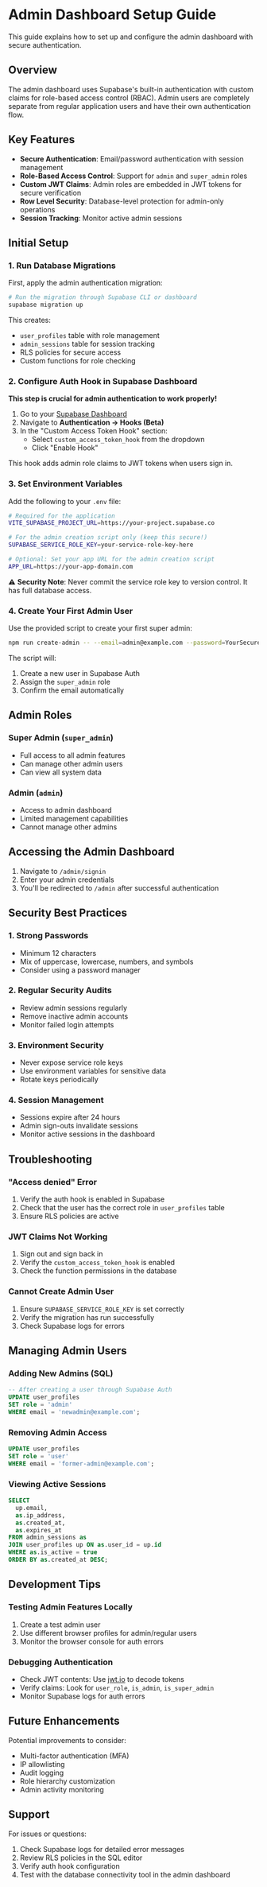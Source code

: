 # Admin Dashboard Setup Guide

This guide explains how to set up and configure the admin dashboard with secure authentication.

## Overview

The admin dashboard uses Supabase's built-in authentication with custom claims for role-based access control (RBAC). Admin users are completely separate from regular application users and have their own authentication flow.

## Key Features

- **Secure Authentication**: Email/password authentication with session management
- **Role-Based Access Control**: Support for `admin` and `super_admin` roles
- **Custom JWT Claims**: Admin roles are embedded in JWT tokens for secure verification
- **Row Level Security**: Database-level protection for admin-only operations
- **Session Tracking**: Monitor active admin sessions

## Initial Setup

### 1. Run Database Migrations

First, apply the admin authentication migration:

```bash
# Run the migration through Supabase CLI or dashboard
supabase migration up
```

This creates:
- `user_profiles` table with role management
- `admin_sessions` table for session tracking
- RLS policies for secure access
- Custom functions for role checking

### 2. Configure Auth Hook in Supabase Dashboard

**This step is crucial for admin authentication to work properly!**

1. Go to your [Supabase Dashboard](https://supabase.com/dashboard)
2. Navigate to **Authentication → Hooks (Beta)**
3. In the "Custom Access Token Hook" section:
   - Select `custom_access_token_hook` from the dropdown
   - Click "Enable Hook"

This hook adds admin role claims to JWT tokens when users sign in.

### 3. Set Environment Variables

Add the following to your `.env` file:

```bash
# Required for the application
VITE_SUPABASE_PROJECT_URL=https://your-project.supabase.co

# For the admin creation script only (keep this secure!)
SUPABASE_SERVICE_ROLE_KEY=your-service-role-key-here

# Optional: Set your app URL for the admin creation script
APP_URL=https://your-app-domain.com
```

⚠️ **Security Note**: Never commit the service role key to version control. It has full database access.

### 4. Create Your First Admin User

Use the provided script to create your first super admin:

```bash
npm run create-admin -- --email=admin@example.com --password=YourSecurePassword123!
```

The script will:
1. Create a new user in Supabase Auth
2. Assign the `super_admin` role
3. Confirm the email automatically

## Admin Roles

### Super Admin (`super_admin`)
- Full access to all admin features
- Can manage other admin users
- Can view all system data

### Admin (`admin`)
- Access to admin dashboard
- Limited management capabilities
- Cannot manage other admins

## Accessing the Admin Dashboard

1. Navigate to `/admin/signin`
2. Enter your admin credentials
3. You'll be redirected to `/admin` after successful authentication

## Security Best Practices

### 1. Strong Passwords
- Minimum 12 characters
- Mix of uppercase, lowercase, numbers, and symbols
- Consider using a password manager

### 2. Regular Security Audits
- Review admin sessions regularly
- Remove inactive admin accounts
- Monitor failed login attempts

### 3. Environment Security
- Never expose service role keys
- Use environment variables for sensitive data
- Rotate keys periodically

### 4. Session Management
- Sessions expire after 24 hours
- Admin sign-outs invalidate sessions
- Monitor active sessions in the dashboard

## Troubleshooting

### "Access denied" Error
1. Verify the auth hook is enabled in Supabase
2. Check that the user has the correct role in `user_profiles` table
3. Ensure RLS policies are active

### JWT Claims Not Working
1. Sign out and sign back in
2. Verify the `custom_access_token_hook` is enabled
3. Check the function permissions in the database

### Cannot Create Admin User
1. Ensure `SUPABASE_SERVICE_ROLE_KEY` is set correctly
2. Verify the migration has run successfully
3. Check Supabase logs for errors

## Managing Admin Users

### Adding New Admins (SQL)

```sql
-- After creating a user through Supabase Auth
UPDATE user_profiles 
SET role = 'admin' 
WHERE email = 'newadmin@example.com';
```

### Removing Admin Access

```sql
UPDATE user_profiles 
SET role = 'user' 
WHERE email = 'former-admin@example.com';
```

### Viewing Active Sessions

```sql
SELECT 
  up.email,
  as.ip_address,
  as.created_at,
  as.expires_at
FROM admin_sessions as
JOIN user_profiles up ON as.user_id = up.id
WHERE as.is_active = true
ORDER BY as.created_at DESC;
```

## Development Tips

### Testing Admin Features Locally
1. Create a test admin user
2. Use different browser profiles for admin/regular users
3. Monitor the browser console for auth errors

### Debugging Authentication
- Check JWT contents: Use [jwt.io](https://jwt.io) to decode tokens
- Verify claims: Look for `user_role`, `is_admin`, `is_super_admin`
- Monitor Supabase logs for auth errors

## Future Enhancements

Potential improvements to consider:
- Multi-factor authentication (MFA)
- IP allowlisting
- Audit logging
- Role hierarchy customization
- Admin activity monitoring

## Support

For issues or questions:
1. Check Supabase logs for detailed error messages
2. Review RLS policies in the SQL editor
3. Verify auth hook configuration
4. Test with the database connectivity tool in the admin dashboard